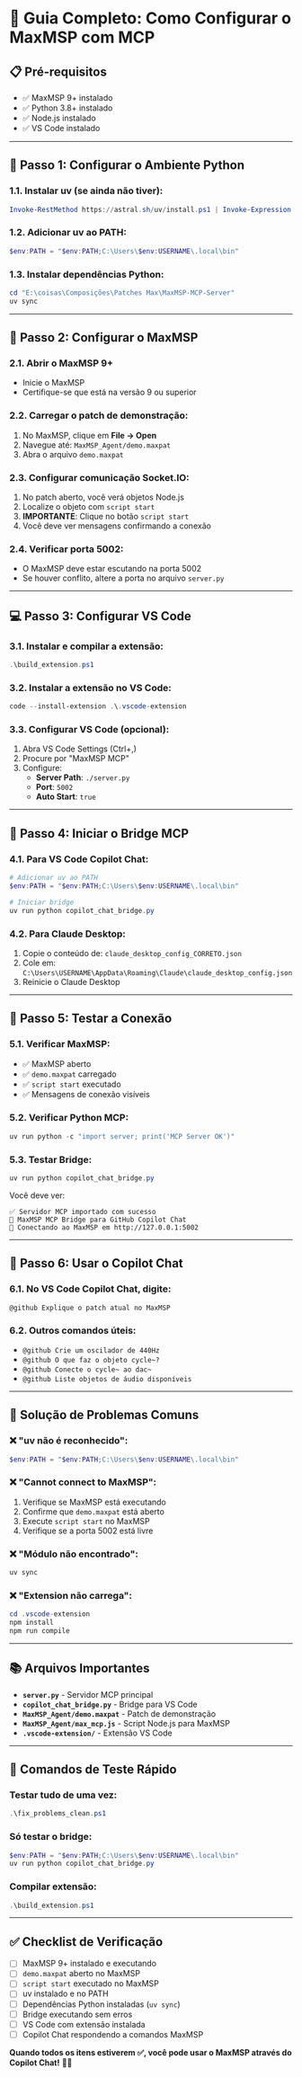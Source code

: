 # 🎹 Guia Completo: Como Configurar o MaxMSP com MCP

## 📋 **Pré-requisitos**
- ✅ MaxMSP 9+ instalado
- ✅ Python 3.8+ instalado
- ✅ Node.js instalado
- ✅ VS Code instalado

---

## 🚀 **Passo 1: Configurar o Ambiente Python**

### 1.1. Instalar uv (se ainda não tiver):
```powershell
Invoke-RestMethod https://astral.sh/uv/install.ps1 | Invoke-Expression
```

### 1.2. Adicionar uv ao PATH:
```powershell
$env:PATH = "$env:PATH;C:\Users\$env:USERNAME\.local\bin"
```

### 1.3. Instalar dependências Python:
```powershell
cd "E:\coisas\Composições\Patches Max\MaxMSP-MCP-Server"
uv sync
```

---

## 🎹 **Passo 2: Configurar o MaxMSP**

### 2.1. Abrir o MaxMSP 9+
- Inicie o MaxMSP
- Certifique-se que está na versão 9 ou superior

### 2.2. Carregar o patch de demonstração:
1. No MaxMSP, clique em **File → Open**
2. Navegue até: `MaxMSP_Agent/demo.maxpat`
3. Abra o arquivo `demo.maxpat`

### 2.3. Configurar comunicação Socket.IO:
1. No patch aberto, você verá objetos Node.js
2. Localize o objeto com `script start`
3. **IMPORTANTE**: Clique no botão `script start`
4. Você deve ver mensagens confirmando a conexão

### 2.4. Verificar porta 5002:
- O MaxMSP deve estar escutando na porta 5002
- Se houver conflito, altere a porta no arquivo `server.py`

---

## 💻 **Passo 3: Configurar VS Code**

### 3.1. Instalar e compilar a extensão:
```powershell
.\build_extension.ps1
```

### 3.2. Instalar a extensão no VS Code:
```powershell
code --install-extension .\.vscode-extension
```

### 3.3. Configurar VS Code (opcional):
1. Abra VS Code Settings (Ctrl+,)
2. Procure por "MaxMSP MCP"
3. Configure:
   - **Server Path**: `./server.py`
   - **Port**: `5002`
   - **Auto Start**: `true`

---

## 🔗 **Passo 4: Iniciar o Bridge MCP**

### 4.1. Para VS Code Copilot Chat:
```powershell
# Adicionar uv ao PATH
$env:PATH = "$env:PATH;C:\Users\$env:USERNAME\.local\bin"

# Iniciar bridge
uv run python copilot_chat_bridge.py
```

### 4.2. Para Claude Desktop:
1. Copie o conteúdo de: `claude_desktop_config_CORRETO.json`
2. Cole em: `C:\Users\USERNAME\AppData\Roaming\Claude\claude_desktop_config.json`
3. Reinicie o Claude Desktop

---

## 🧪 **Passo 5: Testar a Conexão**

### 5.1. Verificar MaxMSP:
- ✅ MaxMSP aberto
- ✅ `demo.maxpat` carregado
- ✅ `script start` executado
- ✅ Mensagens de conexão visíveis

### 5.2. Verificar Python MCP:
```powershell
uv run python -c "import server; print('MCP Server OK')"
```

### 5.3. Testar Bridge:
```powershell
uv run python copilot_chat_bridge.py
```
Você deve ver:
```
✅ Servidor MCP importado com sucesso
🎹 MaxMSP MCP Bridge para GitHub Copilot Chat
🔌 Conectando ao MaxMSP em http://127.0.0.1:5002
```

---

## 💬 **Passo 6: Usar o Copilot Chat**

### 6.1. No VS Code Copilot Chat, digite:
```
@github Explique o patch atual no MaxMSP
```

### 6.2. Outros comandos úteis:
- `@github Crie um oscilador de 440Hz`
- `@github O que faz o objeto cycle~?`
- `@github Conecte o cycle~ ao dac~`
- `@github Liste objetos de áudio disponíveis`

---

## 🔧 **Solução de Problemas Comuns**

### ❌ "uv não é reconhecido":
```powershell
$env:PATH = "$env:PATH;C:\Users\$env:USERNAME\.local\bin"
```

### ❌ "Cannot connect to MaxMSP":
1. Verifique se MaxMSP está executando
2. Confirme que `demo.maxpat` está aberto
3. Execute `script start` no MaxMSP
4. Verifique se a porta 5002 está livre

### ❌ "Módulo não encontrado":
```powershell
uv sync
```

### ❌ "Extension não carrega":
```powershell
cd .vscode-extension
npm install
npm run compile
```

---

## 📚 **Arquivos Importantes**

- **`server.py`** - Servidor MCP principal
- **`copilot_chat_bridge.py`** - Bridge para VS Code
- **`MaxMSP_Agent/demo.maxpat`** - Patch de demonstração
- **`MaxMSP_Agent/max_mcp.js`** - Script Node.js para MaxMSP
- **`.vscode-extension/`** - Extensão VS Code

---

## 🎯 **Comandos de Teste Rápido**

### Testar tudo de uma vez:
```powershell
.\fix_problems_clean.ps1
```

### Só testar o bridge:
```powershell
$env:PATH = "$env:PATH;C:\Users\$env:USERNAME\.local\bin"
uv run python copilot_chat_bridge.py
```

### Compilar extensão:
```powershell
.\build_extension.ps1
```

---

## ✅ **Checklist de Verificação**

- [ ] MaxMSP 9+ instalado e executando
- [ ] `demo.maxpat` aberto no MaxMSP
- [ ] `script start` executado no MaxMSP
- [ ] uv instalado e no PATH
- [ ] Dependências Python instaladas (`uv sync`)
- [ ] Bridge executando sem erros
- [ ] VS Code com extensão instalada
- [ ] Copilot Chat respondendo a comandos MaxMSP

**Quando todos os itens estiverem ✅, você pode usar o MaxMSP através do Copilot Chat!** 🎹✨
